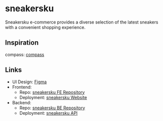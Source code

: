 # sneakersku

Sneakersku e-commerce provides a diverse selection of the latest sneakers with a convenient shopping experience.

## Inspiration

compass: [compass](https://sepatucompass.com/)

## Links

- UI Design: [Figma](https://www.figma.com/design/KYhU7zhOz35tmwRq7TzKr2/sneakersku?node-id=0-1&t=NpfTbLHnhFue1vbM-1)
- Frontend:
  - Repo: [sneakersku FE Repository](https://github.com/derynm/sneakersku-fe)
  - Deployment: [sneakersku Website](https://sneakersku.derynm.dev/)
- Backend:
  - Repo: [sneakersku BE Repository](https://github.com/derynm/sneakersku-be)
  - Deployment: [sneakersku API](https://sneakersku-api.derynm.dev/)
